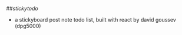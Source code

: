 ##*stickytodo*

<ul>
  <li>a stickyboard post note todo list, built with react by david goussev (dpg5000)</li>
</ul>
